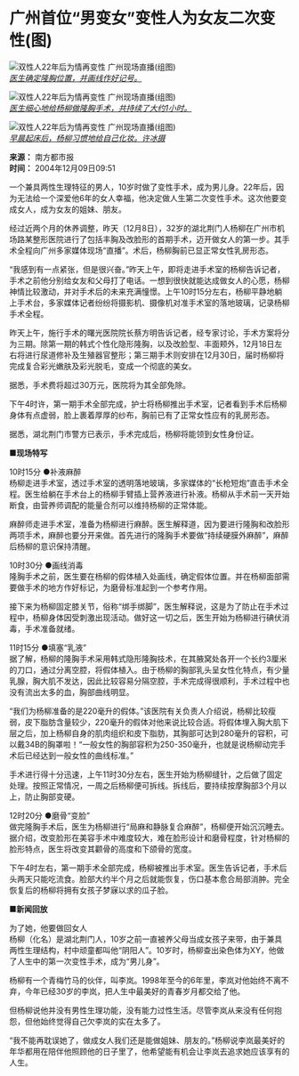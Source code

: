 # 广州首位“男变女”变性人为女友二次变性(图)

![双性人22年后为情再变性 广州现场直播(组图)](https://photo.sohu.com/20041209/Img223404472.jpg)  
*[医生确定隆胸位置，并画线作好记号。](https://photo.sohu.com/20041209/Img223404472.jpg)*

![双性人22年后为情再变性 广州现场直播(组图)](https://photo.sohu.com/20041209/Img223404473.jpg)  
*[医生细心地给杨柳做隆胸手术，共持续了大约1小时。](https://photo.sohu.com/20041209/Img223404473.jpg)*

![双性人22年后为情再变性 广州现场直播(组图)](https://photo.sohu.com/20041209/Img223404474.jpg)  
*[早晨起床后，杨柳习惯地给自己化妆。许冰摄](https://photo.sohu.com/20041209/Img223404474.jpg)*

**来源：** 南方都市报  
**时间：** 2004年12月09日09:51  

一个兼具两性生理特征的男人，10岁时做了变性手术，成为男儿身。22年后，因为无法给一个深爱他6年的女人幸福，他决定做人生第二次变性手术。这次他要变成女人，成为女友的姐妹、朋友。

经过近两个月的休养调整，昨天（12月8日），32岁的湖北荆门人杨柳在广州市机场路某整形医院进行了包括丰胸及改脸形的首期手术，迈开做女人的第一步。其手术全程向广州多家媒体现场“直播”。术后，杨柳胸前已显正常女性乳房形态。

“我感到有一点紧张，但是很兴奋。”昨天上午，即将走进手术室的杨柳告诉记者，手术之前他分别给女友和父母打了电话。一想到很快就能达成做女人的心愿，杨柳神情比较激动，并对手术后的未来充满憧憬。上午10时15分左右，杨柳平静地躺上手术台，多家媒体记者纷纷将摄影机、摄像机对准手术室的落地玻璃，记录杨柳手术全程。

昨天上午，施行手术的曙光医院院长蔡方明告诉记者，经专家讨论，手术方案将分为三期。除第一期的韩式个性化隐形隆胸，以及改脸型、丰面颊外，12月18日左右将进行尿道修补及生殖器官整形；第三期手术则安排在12月30日，届时杨柳将完成复合彩光嫩肤及彩光脱毛，变成一个彻底的美女。

据悉，手术费将超过30万元，医院将为其全部免除。

下午4时许，第一期手术全部完成，护士将杨柳推出手术室，记者看到手术后杨柳身体有点虚弱，脸上裹着厚厚的纱布，胸前已有了正常女性应有的乳房形态。

据悉，湖北荆门市警方已表示，手术完成后，杨柳将能领到女性身份证。

**■现场特写**

10时15分 ●补液麻醉  
杨柳走进手术室，透过手术室的透明落地玻璃，多家媒体的“长枪短炮”直击手术全程。医生给躺在手术台上的杨柳手臂插上营养液进行补液。杨柳从手术前一天开始断食，由营养师调配的能量合剂可以维持杨柳的正常体能。

麻醉师走进手术室，准备为杨柳进行麻醉。医生解释道，因为要进行隆胸和改脸形两项手术，麻醉也要分开来做。首先进行的隆胸手术要做“持续硬膜外麻醉”，麻醉后杨柳的意识保持清醒。

10时30分 ●画线消毒  
隆胸手术之前，医生要在杨柳的假体植入处画线，确定假体位置。并在杨柳面部需要做手术的地方作好标记，为磨骨标准起到一个参考作用。

接下来为杨柳固定膝关节，俗称“绑手绑脚”，医生解释说，这是为了防止在手术过程中，杨柳身体因受刺激出现活动。做好这一切之后，医生开始为杨柳进行碘伏消毒，手术准备就绪。

11时15分 ●填塞“乳液”  
据了解，杨柳的隆胸手术采用韩式隐形隆胸技术，在其腋窝处各开一个长约3厘米的刀口，通过分离空腔，将假体植入。由于杨柳的胸部乳头呈女性化特点，有少量乳腺，胸大肌不发达，因此比较容易分隔空腔，手术完成得很顺利，手术过程中也没有流出太多的血，胸部曲线明显。

“我们为杨柳准备的是220毫升的假体。”该医院有关负责人介绍说，杨柳比较瘦弱，皮下脂肪含量较少，220毫升的假体对他来说比较合适。将假体埋入胸大肌下层之后，加上杨柳自身的肌肉组织和皮下脂肪，其胸部可达到280毫升的容积，可以戴34B的胸罩啦！“一般女性的胸部容积为250-350毫升，也就是说杨柳动完手术后已经达到一般女性的曲线标准。”

手术进行得十分迅速，上午11时30分左右，医生开始为杨柳缝针，之后做了固定处理。按照正常情况，一周之后杨柳便可拆线。拆线后，要持续按摩胸部3个月以上，防止胸部变硬。

12时20分 ●磨骨“变脸”  
做完隆胸手术后，医生为杨柳进行“局麻和静脉复合麻醉”，杨柳便开始沉沉睡去。据介绍，改变脸形在美容手术中难度较大，难在脸形设计和磨骨程度，针对杨柳的脸形特点，医生将改变其颧骨的高度和下颌骨的宽度。

下午4时左右，第一期手术全部完成，杨柳被推出手术室。医生告诉记者，手术后头两天只能吃流食。脸部大约半个月之后就能恢复，伤口基本愈合局部消肿。完全恢复后的杨柳将拥有女孩子梦寐以求的瓜子脸。

**■新闻回放**

为了她，他要做回女人  
杨柳（化名）是湖北荆门人，10岁之前一直被养父母当成女孩子来带，由于兼具两性生理结构，村中顽童都叫他“阴阳人”。10岁时，杨柳查出染色体为XY，他做了人生中的第一次变性手术，成为“男儿身”。

杨柳有一个青梅竹马的伙伴，叫李岚。1998年至今的6年里，李岚对他始终不离不弃，今年已经30岁的李岚，把人生中最美好的青春岁月都交给了他。

但杨柳说他并没有男性生理功能，没有能力过性生活。尽管李岚从来没有任何抱怨，但他始终觉得自己欠李岚的实在太多了。

“我不能再耽误她了，做成女人我们还是能做姐妹、朋友的。”杨柳说李岚最美好的年华都用在陪伴他照顾他的日子里了，他希望能有机会让李岚去追求她应该享有的人生。